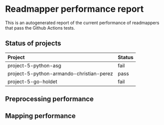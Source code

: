 # Readmapper performance report

This is an autogenerated report of the current performance of
readmappers that pass the Github Actions tests.

## Status of projects

<table>
<thead>
<tr class="header">
<th style="text-align: left;">Project</th>
<th style="text-align: left;">Status</th>
</tr>
</thead>
<tbody>
<tr class="odd">
<td style="text-align: left;">project-5-python-asg</td>
<td style="text-align: left;">fail</td>
</tr>
<tr class="even">
<td
style="text-align: left;">project-5-python-armando-christian-perez</td>
<td style="text-align: left;">pass</td>
</tr>
<tr class="odd">
<td style="text-align: left;">project-5-go-holdet</td>
<td style="text-align: left;">fail</td>
</tr>
</tbody>
</table>

## Preprocessing performance

## Mapping performance
